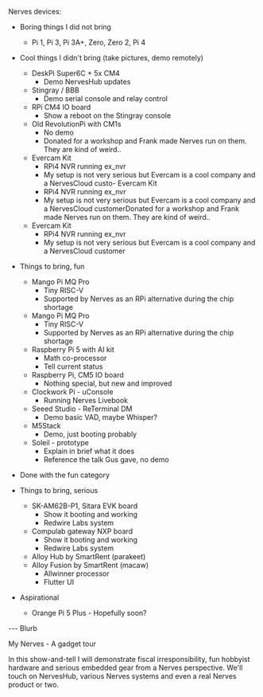 
Nerves devices:

- Boring things I did not bring
	- Pi 1, Pi 3, Pi 3A+, Zero, Zero 2, Pi 4
- Cool things I didn't bring (take pictures, demo remotely)
	- DeskPi Super6C + 5x CM4
		- Demo NervesHub updates
	- Stingray / BBB
		- Demo serial console and relay control
	- RPi CM4 IO board
		- Show a reboot on the Stingray console
	- Old RevolutionPi with CM1s
		- No demo
		- Donated for a workshop and Frank made Nerves run on them. They are kind of weird..
	- Evercam Kit
		- RPi4 NVR running ex_nvr
		- My setup is not very serious but Evercam is a cool company and a NervesCloud custo- Evercam Kit
		- RPi4 NVR running ex_nvr
		- My setup is not very serious but Evercam is a cool company and a NervesCloud customerDonated for a workshop and Frank made Nerves run on them. They are kind of weird..
	- Evercam Kit
		- RPi4 NVR running ex_nvr
		- My setup is not very serious but Evercam is a cool company and a NervesCloud customer
- Things to bring, fun
	- Mango Pi MQ Pro
		- Tiny RISC-V
		- Supported by Nerves as an RPi alternative during the chip shortage
	- Mango Pi MQ Pro
		- Tiny RISC-V
		- Supported by Nerves as an RPi alternative during the chip shortage
	- Raspberry Pi 5 with AI kit
		- Math co-processor
		- Tell current status
	- Raspberry Pi, CM5 IO board
		- Nothing special, but new and improved
	- Clockwork Pi - uConsole
		- Running Nerves Livebook
	- Seeed Studio - ReTerminal DM
		- Demo basic VAD, maybe Whisper?
	- M5Stack
		- Demo, just booting probably
	- Soleil - prototype
		- Explain in brief what it does
		- Reference the talk Gus gave, no demo


- Done with the fun category

- Things to bring, serious
	- SK-AM62B-P1, Sitara EVK board
		- Show it booting and working
		- Redwire Labs system
	- Compulab gateway NXP board
		- Show it booting and working
		- Redwire Labs system
	- Alloy Hub by SmartRent (parakeet)
	- Alloy Fusion by SmartRent (macaw)
		- Allwinner processor
		- Flutter UI

- Aspirational
	- Orange Pi 5 Plus - Hopefully soon?


--- Blurb

My Nerves - A gadget tour

In this show-and-tell I will demonstrate fiscal irresponsibility, fun hobbyist hardware and serious embedded gear from a Nerves perspective. We'll touch on NervesHub, various Nerves systems and even a real Nerves product or two.

